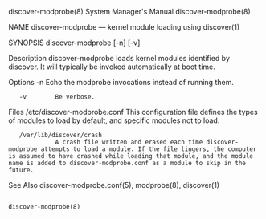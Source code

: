 discover-modprobe(8)                                                                                                                            System Manager's Manual                                                                                                                            discover-modprobe(8)

NAME
       discover-modprobe — kernel module loading using discover(1)

SYNOPSIS
       discover-modprobe [-n]  [-v]

Description
       discover-modprobe loads kernel modules identified by discover. It will typically be invoked automatically at boot time.

Options
       -n        Echo the modprobe invocations instead of running them.

       -v        Be verbose.

Files
       /etc/discover-modprobe.conf
                 This configuration file defines the types of modules to load by default, and specific modules not to load.

       /var/lib/discover/crash
                 A crash file written and erased each time discover-modprobe attempts to load a module. If the file lingers, the computer is assumed to have crashed while loading that module, and the module name is added to discover-modprobe.conf as a module to skip in the future.

See Also
       discover-modprobe.conf(5), modprobe(8), discover(1)

                                                                                                                                                                                                                                                                                                   discover-modprobe(8)
